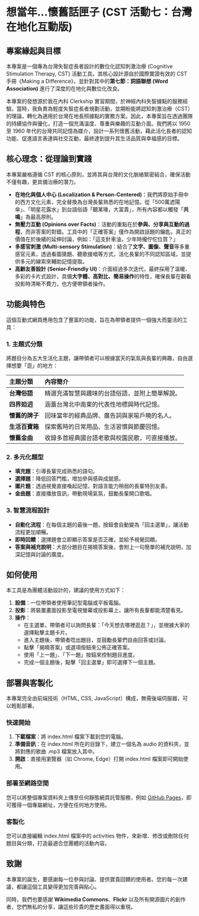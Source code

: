 # **想當年...懷舊話匣子 (CST 活動七：台灣在地化互動版)**

## **專案緣起與目標**

本專案是一個專為台灣失智症長者設計的數位化認知刺激治療 (Cognitive Stimulation Therapy, CST) 活動工具。其核心設計源自於國際實證有效的 CST 手冊《Making a Difference》，並針對其中的**第七節：詞語聯想 (Word Association)** 進行了深度的在地化與數位化改良。

本專案的發想源於我在內科 Clerkship 實習期間，於神經內科失智據點的服務經驗。當時，我負責為輕度失智症長者規劃活動，並期盼能將認知刺激治療（CST）的理論，轉化為適用於台灣在地長照據點的實務方案。因此，本專案旨在透過團隊的持續協作與優化，打造一個充滿溫度、尊重與樂趣的互動介面。我們將以 1950 至 1960 年代的台灣共同記憶為媒介，設計一系列懷舊活動，藉此活化長者的認知功能、促進語言表達與社交互動，最終達到提升其生活品質與幸福感的目標。

## **核心理念：從理論到實踐**

本專案嚴格遵循 CST 的核心原則，並將其與台灣的文化脈絡緊密結合，確保活動不僅有趣，更具備治療的潛力。

* **在地化與個人中心 (Localization & Person-Centered)**：我們將原始手冊中的西方文化元素，完全替換為台灣長輩熟悉的在地記憶。從「500萬遮陽傘」、「明星花露水」到台語俗語「聽某喙，大富貴」，所有內容都以觸發「**共鳴**」為最高原則。  
* **無壓力互動 (Opinions over Facts)**：活動的重點在於**參與、分享與互動的過程**，而非答案的對錯。工具中的「正確答案」僅作為開啟話題的鑰匙，真正的價值在於後續的延伸討論，例如：「這支針車油，少年時攏佇佗位買？」  
* **多感官刺激 (Multi-sensory Stimulation)**：結合了**文字、圖像、聲音**等多重感官元素，透過看圖猜題、聽歌接唱等方式，活化長輩的不同認知區域，並提供多元的線索來輔助記憶提取。  
* **高齡友善設計 (Senior-Friendly UI)**：介面經過多次迭代，最終採用了溫暖、多彩的卡片式設計，具備**大字體、高對比、簡易操作**的特性，確保長輩在觀看投影時清晰不費力，也方便帶領者操作。

## **功能與特色**

這個互動式網頁應用包含了豐富的功能，旨在為帶領者提供一個強大而靈活的工具：

### **1\. 主題式分類**

將題目分為五大生活化主題，讓帶領者可以根據當天的氣氛與長輩的興趣，自由選擇想要「逛」的地方：

| 主題分類 | 內容簡介 |
| :---- | :---- |
| **台灣俗語** | 精選充滿智慧與趣味的台語俗語，並附上簡單解說。 |
| **四界𨑨迌** | 涵蓋台灣北中南東的代表性地標與時代記憶。 |
| **懷舊的牌子** | 回味當年的經典品牌、廣告詞與家喻戶曉的名人。 |
| **生活百寶箱** | 探索舊時的日常用品、生活習慣與節慶回憶。 |
| **懷舊金曲** | 收錄多首經典國台語老歌與校園民歌，可直接播放。 |

### **2\. 多元化題型**

* **填充題**：引導長輩完成熟悉的語句。  
* **選擇題**：降低回答門檻，增加參與感與成就感。  
* **圖片題**：透過視覺直接喚起記憶，對語言能力稍弱的長輩特別友善。  
* **金曲題**：直接播放音訊，帶動現場氣氛，鼓勵長輩開口歌唱。

### **3\. 智慧流程設計**

* **自動化流程**：在每個主題的最後一題，按鈕會自動變為「回主選單」，讓活動流程更加順暢。  
* **即時回饋**：選擇題會立即顯示答案是否正確，並給予視覺回饋。  
* **答案與補充說明**：大部分題目在揭曉答案後，會附上一句簡單的補充說明，加深記憶與討論的廣度。

## **如何使用**

本工具是為團體活動設計的，建議的使用方式如下：

1. **設備**：一位帶領者使用筆記型電腦或平板電腦。  
2. **投影**：將裝置畫面投影至電視螢幕或投影幕上，讓所有長輩都能清楚看見。  
3. **操作**：  
   * 在主選單，帶領者可以詢問長輩：「今天想去哪裡逛逛？」，並根據大家的選擇點擊主題卡片。  
   * 進入主題後，帶領者唸出題目，並鼓勵長輩們自由回答或討論。  
   * 點擊「揭曉答案」或選項按鈕來公佈正確答案。  
   * 使用「上一題」、「下一題」按鈕來控制題目進度。  
   * 完成一個主題後，點擊「回主選單」即可選擇下一個主題。

## **部署與客製化**

本專案完全由前端技術（HTML, CSS, JavaScript）構成，無需後端伺服器，可以輕鬆部署。

### **快速開始**

1. **下載檔案**：將 index.html 檔案下載到您的電腦。  
2. **準備音訊**：在 index.html 所在的目錄下，建立一個名為 audio 的資料夾，並將對應的歌曲 .mp3 檔案放入其中。  
3. **開啟**：直接用瀏覽器（如 Chrome, Edge）打開 index.html 檔案即可開始使用。

### **部署至網路空間**

您可以將整個專案資料夾上傳至任何靜態網頁託管服務，例如 [GitHub Pages](https://pages.github.com/)，即可獲得一個專屬網址，方便在任何地方使用。

### **客製化**

您可以直接編輯 index.html 檔案中的 activities 物件，來新增、修改或刪除任何題目與分類，打造最適合您團體的活動內容。

## **致謝**

本專案的誕生，要感謝每一位參與討論、提供寶貴回饋的使用者。您的每一次建議，都讓這個工具變得更加完善與貼心。

同時，我們也要感謝 **Wikimedia Commons**、**Flickr** 以及所有開源圖片的創作者，您們無私的分享，讓這些珍貴的歷史畫面得以重現。
